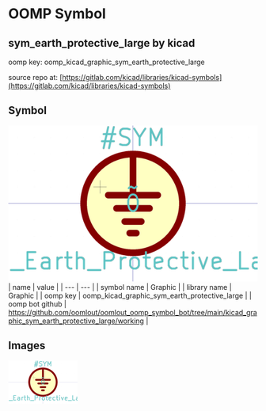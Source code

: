 # OOMP Symbol  
## sym_earth_protective_large  by kicad  
  
oomp key: oomp_kicad_graphic_sym_earth_protective_large  
  
source repo at: [https://gitlab.com/kicad/libraries/kicad-symbols](https://gitlab.com/kicad/libraries/kicad-symbols)  
## Symbol  
  
[![working.png](working_600.png)](working.png)  
| name | value | 
| --- | --- | 
| symbol name | Graphic | 
| library name | Graphic | 
| oomp key | oomp_kicad_graphic_sym_earth_protective_large | 
| oomp bot github | https://github.com/oomlout/oomlout_oomp_symbol_bot/tree/main/kicad_graphic_sym_earth_protective_large/working | 
## Images  
  
[![working.png](working_140.png)](working.png)  
